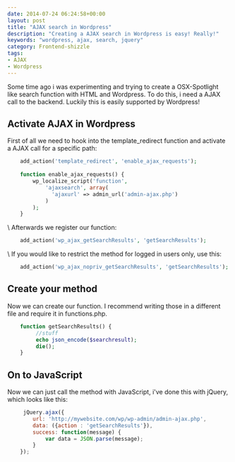 ```yaml
---
date: 2014-07-24 06:24:58+00:00
layout: post
title: "AJAX search in Wordpress"
description: "Creating a AJAX search in Wordpress is easy! Really!"
keywords: "wordpress, ajax, search, jquery"
category: Frontend-shizzle
tags:
- AJAX
- Wordpress
---
```


Some time ago i was experimenting and trying to create a OSX-Spotlight like search function with HTML and Wordpress.
To do this, i need a AJAX call to the backend. Luckily this is easily supported by Wordpress!

## Activate AJAX in Wordpress
First of all we need to hook into the template_redirect function and activate a AJAX call for a specific path:
    
~~~php
    add_action('template_redirect', 'enable_ajax_requests');
    
    function enable_ajax_requests() {
        wp_localize_script('function', 
            'ajaxsearch', array(
              'ajaxurl' => admin_url('admin-ajax.php')
            )
        );
    }
~~~

  \\
Afterwards we register our function:

~~~php
    add_action('wp_ajax_getSearchResults', 'getSearchResults');
~~~

 \\
If you would like to restrict the method for logged in users only, use this:

~~~php    
    add_action('wp_ajax_nopriv_getSearchResults', 'getSearchResults');
~~~


## Create your method
Now we can create our function. I recommend writing those in a different file and require it in functions.php.

~~~php
    function getSearchResults() {
         //stuff
         echo json_encode($searchresult);
         die();
    }
~~~
    
## On to JavaScript
Now we can just call the method with JavaScript, i've done this with jQuery, which looks like this:

~~~javascript
     jQuery.ajax({
        url: 'http://mywebsite.com/wp/wp-admin/admin-ajax.php',
        data: ({action : 'getSearchResults'}),
        success: function(message) {
            var data = JSON.parse(message);
        }
    });
~~~